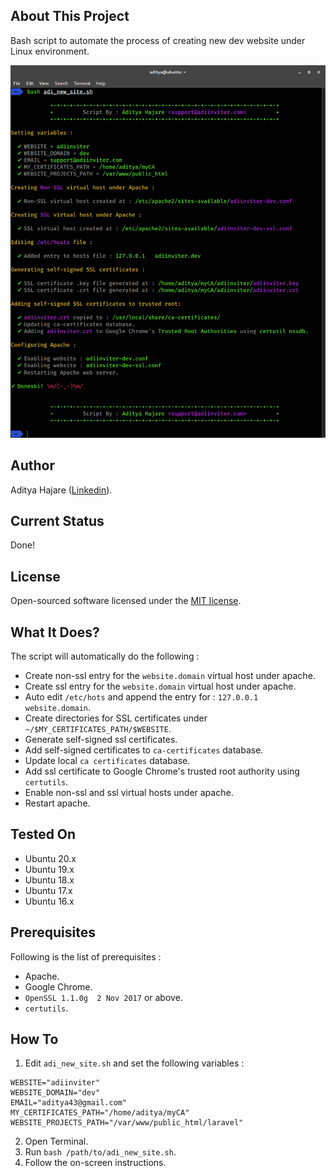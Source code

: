 ## About This Project
Bash script to automate the process of creating new dev website under Linux environment.

<p align="center">
<img src="https://raw.githubusercontent.com/aditya43/auto-dev-site-linux/master/screens/screen.gif" alt="Bash script to automate the process of creating new dev website with SSL certificates and more (Linux).">
</p>

## Author
Aditya Hajare ([Linkedin](https://in.linkedin.com/in/aditya-hajare)).

## Current Status
Done!

## License
Open-sourced software licensed under the [MIT license](http://opensource.org/licenses/MIT).

## What It Does?
The script will automatically do the following :
- Create non-ssl entry for the `website.domain` virtual host under apache.
- Create ssl entry for the `website.domain` virtual host under apache.
- Auto edit `/etc/hots` and append the entry for : `127.0.0.1      website.domain`.
- Create directories for SSL certificates under `~/$MY_CERTIFICATES_PATH/$WEBSITE`.
- Generate self-signed ssl certificates.
- Add self-signed certificates to `ca-certificates` database.
- Update local `ca certificates` database.
- Add ssl certificate to Google Chrome's trusted root authority using `certutils`.
- Enable non-ssl and ssl virtual hosts under apache.
- Restart apache.

## Tested On
- Ubuntu 20.x
- Ubuntu 19.x
- Ubuntu 18.x
- Ubuntu 17.x
- Ubuntu 16.x

## Prerequisites
Following is the list of prerequisites :
- Apache.
- Google Chrome.
- `OpenSSL 1.1.0g  2 Nov 2017` or above.
- `certutils`.

## How To
1. Edit `adi_new_site.sh` and set the following variables :
```
WEBSITE="adiinviter"
WEBSITE_DOMAIN="dev"
EMAIL="aditya43@gmail.com"
MY_CERTIFICATES_PATH="/home/aditya/myCA"
WEBSITE_PROJECTS_PATH="/var/www/public_html/laravel"
```
2. Open Terminal.
3. Run `bash /path/to/adi_new_site.sh`.
4. Follow the on-screen instructions.
